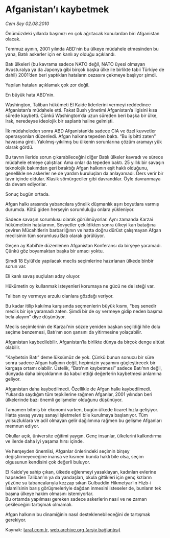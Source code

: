 # Afganistan’ı kaybetmek

*Cem Sey 02.08.2010*

<div class="yazi"><p>Önümüzdeki yıllarda başımızı en çok ağrıtacak konulardan biri Afganistan olacak.</p>
<p>Temmuz ayının, 2001 yılında ABD’nin bu ülkeye müdahele etmesinden bu yana, Batılı askerler için en kanlı ay olduğu açıklandı.</p>
<p>Batı ülkeleri (bu kavrama sadece NATO değil, NATO üyesi olmayan Avusturalya ya da Japonya gibi birçok başka ülke ile birlikte tabii Türkiye de dahil) 2001’den beri yaptıkları hataların cezasını çekmeye başlıyor şimdi.</p>
<p>Yapılan hataları açıklamak çok zor değil.</p>
<p>En büyük hata ABD’nin.</p>
<p>Washington, Taliban hükümeti El Kaide liderlerini vermeyi reddedince Afganistan’a müdahele etti. Fakat Bush yönetimi Afganistan’a ilgisini kısa sürede kaybetti. Çünkü Washington’da uzun süreden beri başka bir ülke, Irak, neredeyse ideolojik bir saplantı haline gelmişti.</p>
<p>İlk müdaheleden sonra ABD Afganistan’da sadece CIA ve özel kuvvetler operasyonları düzenledi. Afgan halkına tepeden baktı. “Bu iş bitti zaten” havasına girdi. Yakılmış-yıkılmış bu ülkenin sorunlarına çözüm aramayı yük olarak gördü.</p>
<p>Bu tavrın ileride sorun çıkarabileceğini diğer Batılı ülkeler kavradı ve sürece müdahele etmeye çalıştılar. Ama onlar da tepeden baktı. 25 yıllık bir savaşın teknolojik bakımdan geri bıraktığı Afgan halkının eşit haklı olduğunu, genellikle ne askerler ne de yardım kuruluşları da anlayamadı. Ders verir bir tavır içinde oldular. Klasik sömürgeciler gibi davrandılar. Öyle davranmaya da devam ediyorlar.</p>
<p>Sonuç bugün ortada.</p>
<p>Afgan halkı arasında yabancılara yönelik düşmanlık aşırı boyutlara varmış durumda. Kötü giden herşeyin sorumluluğu onlara yükleniyor.</p>
<p>Sadece savaşın sorumlusu olarak görülmüyorlar. Aynı zamanda Karzai hükümetinin hatalarının, Sovyetler çekildikten sonra ülkeyi kan batağına çeviren Mücahitlerin barbarlığının ve hatta doğru dürüst çalışmayan Afgan meclisinin tüm sorumlusu Batı olarak görülüyor.</p>
<p>Geçen ay Kabil’de düzenlenen Afganistan Konferansı da birşeye yaramadı. Çünkü göz boyamaktan başka bir amacı yoktu.</p>
<p>Şimdi 18 Eylül’de yapılacak meclis seçimlerine hazırlanan ülkede binbir sorun var.</p>
<p>Eli kanlı savaş suçluları aday oluyor.</p>
<p>Hükümetin oy kullanmak isteyenleri korumaya ne gücü ne de isteği var.</p>
<p>Taliban oy vermeye arzulu olanlara gözdağı veriyor.</p>
<p>Bu kadar itilip kakılma karşısında seçmenlerin büyük kısmı, “beş senedir meclis bir işe yaramadı zaten. Şimdi bir de oy vermeye gidip neden başıma bela alayım” diye düşünüyor.</p>
<p>Meclis seçimlerinin de Karzai’nin sözde yeniden başkan seçildiği hile dolu seçime benzemesi, Batı’nın son şansını da yitirmesine yolaçabilir.</p>
<p>Afganistan kaybedilebilir. Afganistan’la birlikte dünya da birçok denge altüst olabilir.</p>
<p>“Kaybetsin Batı” deme lüksümüz de yok. Çünkü bunun sonucu bir süre sonra sadece Afgan halkının değil, hepimizin yaşamını güçleştirecek bir kargaşa ortamı olabilir. Üstelik, “Batı’nın kaybetmesi” sadece Batı’nın değil, dünyada daha birçoklarının da kabul ettiği değerlerin kaybetmesi anlamına geliyor.</p>
<p>Afganistan daha kaybedilmedi. Özellikle de Afgan halkı kaybedilmedi.<br/>Yukarıda saydığım tüm tepkilerine rağmen Afganlar, 2001 yılından beri ülkelerinde bazı önemli gelişmeler olduğunu düşünüyor.</p>
<p>Tamamen bitmiş bir ekonomi varken, bugün ülkede ticaret hızla gelişiyor. Hatta yavaş yavaş sanayi işletmeleri bile kurulmaya başlanıyor. Tüm yolsuzluklara ve adil olmayan gelir dağılımına rağmen bu gelişme Afganları memnun ediyor.</p>
<p>Okullar açık, üniversite eğitimi yaygın. Genç insanlar, ülkelerini kalkındırma ve ilerde daha iyi yaşama hırsı içinde.</p>
<p>Ve herşeyden önemlisi, Afganlar önlerindeki seçimin birşey değiştirmeyeceğine inansa ve kısmen bunda haklı bile olsa, seçim olgusunun kendisini çok değerli buluyor.</p>
<p>El Kaide’ye sahip çıkan, ülkede eğlenmeyi yasaklayan, kadınları evlerine hapseden Taliban’ın ya da yandaşları, okula gittikleri için genç kızların yüzüne su tabancalarıyla kezzap sıkan Gulbuddin Hikmetyar’ın Hizb-i İslami’sinin barış görüşmeleriyle dağdan inmesini isteseler de, bunların tek başına ülkeye hakim olmasını istemiyorlar.<br/>Bu ortamda yapılması gereken sadece askerlerin nasıl ve ne zaman çekileceğini tartışmak olmamalı.</p>
<p>Afgan halkının bu dinamiğinin nasıl desteklenebileceğini de tartışmak gerekiyor.</p>
</div>

Kaynak: [taraf.com.tr](http://www.taraf.com.tr:80/cem-sey/makale-afganistan-i-kaybetmek.htm), [web.archive.org (arşiv bağlantısı)](http://web.archive.org/web/20100822040140/http://www.taraf.com.tr:80/cem-sey/makale-afganistan-i-kaybetmek.htm)
